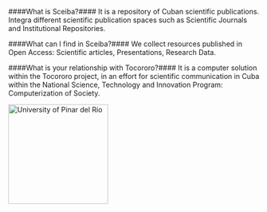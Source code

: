 ####What is Sceiba?####
It is a repository of Cuban scientific publications. Integra different scientific publication spaces such as Scientific Journals and Institutional Repositories.

####What can I find in Sceiba?####
We collect resources published in Open Access: Scientific articles, Presentations, Research Data.

####What is your relationship with Tocororo?####
It is a computer solution within the Tocororo project, in an effort for scientific communication in Cuba within the National Science, Technology and Innovation Program: Computerization of Society.


<div class="text-center mb-5"><img src="images/upr-logo.png" alt="University of Pinar del Río" style="width:200px;"></div>

